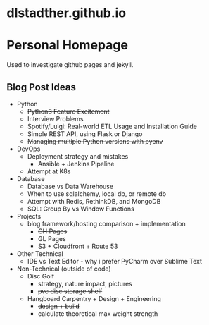 # dlstadther.github.io

# Personal Homepage

Used to investigate github pages and jekyll.


## Blog Post Ideas
* Python
    * ~~Python3 Feature Excitement~~
    * Interview Problems
    * Spotify/Luigi: Real-world ETL Usage and Installation Guide
    * Simple REST API, using Flask or Django
    * ~~Managing multiple Python versions with pyenv~~
* DevOps
    * Deployment strategy and mistakes
        * Ansible + Jenkins Pipeline
    * Attempt at K8s
* Database
    * Database vs Data Warehouse
    * When to use sqlalchemy, local db, or remote db
    * Attempt with Redis, RethinkDB, and MongoDB
    * SQL: Group By vs Window Functions
* Projects
    * blog framework/hosting comparison + implementation
        * ~~GH Pages~~
        * GL Pages
        * S3 + Cloudfront + Route 53
* Other Technical
    * IDE vs Text Editor - why i prefer PyCharm over Sublime Text
* Non-Technical (outside of code)
    * Disc Golf
        * strategy, nature impact, pictures
        * ~~pvc disc storage shelf~~
    * Hangboard Carpentry + Design + Engineering
        * ~~design + build~~
        * calculate theoretical max weight strength
